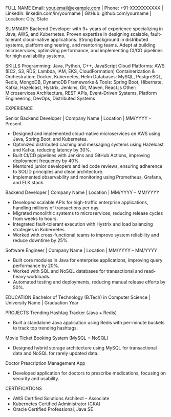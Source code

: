 FULL NAME
Email: your.email@example.com | Phone: +91-XXXXXXXXXX | LinkedIn: linkedin.com/in/yourname | GitHub: github.com/yourname | Location: City, State

SUMMARY
Backend Developer with 9+ years of experience specializing in Java, AWS, and Kubernetes. Proven expertise in designing scalable, fault-tolerant cloud-native applications. Strong background in distributed systems, platform engineering, and mentoring teams. Adept at building microservices, optimizing performance, and implementing CI/CD pipelines for high availability systems.

SKILLS
Programming: Java, Python, C++, JavaScript
Cloud Platforms: AWS (EC2, S3, RDS, Lambda, IAM, EKS, CloudFormation)
Containerization & Orchestration: Docker, Kubernetes, Helm
Databases: MySQL, PostgreSQL, Redis, MongoDB, DynamoDB
Frameworks & Tools: Spring Boot, Hibernate, Kafka, Hazelcast, Hystrix, Jenkins, Git, Maven, React.js
Other: Microservices Architecture, REST APIs, Event-Driven Systems, Platform Engineering, DevOps, Distributed Systems

EXPERIENCE

Senior Backend Developer | Company Name | Location | MM/YYYY – Present
- Designed and implemented cloud-native microservices on AWS using Java, Spring Boot, and Kubernetes.
- Optimized distributed caching and messaging systems using Hazelcast and Kafka, reducing latency by 30%.
- Built CI/CD pipelines with Jenkins and GitHub Actions, improving deployment frequency by 40%.
- Mentored junior developers and led code reviews, ensuring adherence to SOLID principles and clean architecture.
- Implemented observability and monitoring using Prometheus, Grafana, and ELK stack.

Backend Developer | Company Name | Location | MM/YYYY – MM/YYYY
- Developed scalable APIs for high-traffic enterprise applications, handling millions of transactions per day.
- Migrated monolithic systems to microservices, reducing release cycles from weeks to hours.
- Integrated fault-tolerant execution with Hystrix and load balancing strategies in Kubernetes.
- Worked with cross-functional teams to improve system reliability and reduce downtime by 25%.

Software Engineer | Company Name | Location | MM/YYYY – MM/YYYY
- Built core modules in Java for enterprise applications, improving query performance by 20%.
- Worked with SQL and NoSQL databases for transactional and read-heavy workloads.
- Automated testing and deployments, reducing manual release efforts by 50%.

EDUCATION
Bachelor of Technology (B.Tech) in Computer Science | University Name | Graduation Year

PROJECTS
Trending Hashtag Tracker (Java + Redis)  
- Built a standalone Java application using Redis with per-minute buckets to track top trending hashtags.  

Movie Ticket Booking System (MySQL + NoSQL)  
- Designed hybrid storage architecture using MySQL for transactional data and NoSQL for rarely updated data.  

Doctor Prescription Management App  
- Developed application for doctors to prescribe medications, focusing on security and usability.  

CERTIFICATIONS
- AWS Certified Solutions Architect – Associate
- Kubernetes Certified Administrator (CKA)
- Oracle Certified Professional, Java SE

